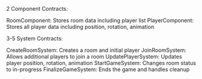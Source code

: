 2 Component Contracts:

RoomComponent: Stores room data including player list
PlayerComponent: Stores all player data including position, rotation, animation

3-5 System Contracts:

CreateRoomSystem: Creates a room and initial player
JoinRoomSystem: Allows additional players to join a room
UpdatePlayerSystem: Updates player position, rotation, animation
StartGameSystem: Changes room status to in-progress
FinalizeGameSystem: Ends the game and handles cleanup

